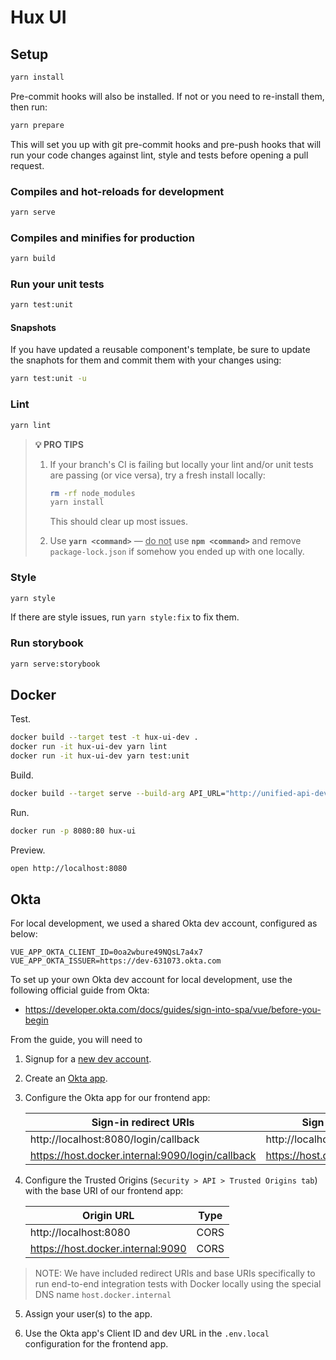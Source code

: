 # Hux UI

## Setup
```sh
yarn install
```

Pre-commit hooks will also be installed.
If not or you need to re-install them, then run:

```sh
yarn prepare
```

This will set you up with git pre-commit hooks and pre-push hooks that will run
your code changes against lint, style and tests before opening a pull request.

### Compiles and hot-reloads for development
```sh
yarn serve
```

### Compiles and minifies for production
```sh
yarn build
```

### Run your unit tests
```sh
yarn test:unit
```

#### Snapshots
If you have updated a reusable component's template, be sure to update the
snaphots for them and commit them with your changes using:

```sh
yarn test:unit -u
```

### Lint
```sh
yarn lint
```

> **💡 PRO TIPS**
> 1. If your branch's CI is failing but locally your lint and/or
> unit tests are passing (or vice versa), try a fresh install locally:
>    ```sh
>    rm -rf node_modules
>    yarn install
>    ```
>    This should clear up most issues.
>
> 2. Use **`yarn <command>`** — <ins>do not</ins> use **`npm <command>`** and
> remove `package-lock.json` if somehow you ended up with one locally.

### Style

```sh
yarn style
```

If there are style issues, run `yarn style:fix` to fix them.

### Run storybook

```sh
yarn serve:storybook
```

## Docker

Test.

```sh
docker build --target test -t hux-ui-dev .
docker run -it hux-ui-dev yarn lint
docker run -it hux-ui-dev yarn test:unit
```

Build.

```sh
docker build --target serve --build-arg API_URL="http://unified-api-dev.main.use1.hux-unified-dev1.in" --build-arg OKTA_ISSUER="https://dev-631073.okta.com" --build-arg OKTA_CLIENT_ID="0oa2wbure49NQsL7a4x7" -t hux-ui .
```

Run.

```sh
docker run -p 8080:80 hux-ui
```


Preview.

```sh
open http://localhost:8080
```

## Okta

For local development, we used a shared Okta dev account, configured as below:

```
VUE_APP_OKTA_CLIENT_ID=0oa2wbure49NQsL7a4x7
VUE_APP_OKTA_ISSUER=https://dev-631073.okta.com
```

To set up your own Okta dev account for local development, use the following
official guide from Okta:

- https://developer.okta.com/docs/guides/sign-into-spa/vue/before-you-begin

From the guide, you will need to

1. Signup for a [new dev account](https://developer.okta.com/signup).

2. Create an [Okta app](https://developer.okta.com/docs/guides/sign-into-spa/vue/create-okta-application).

3. Configure the Okta app for our frontend app:

    |Sign-in redirect URIs|Sign-out redirect URIs|Initiate login URI|
    |-|-|-|
    |http://localhost:8080/login/callback|http://localhost:8080/login|http://localhost:8080/login|
    |https://host.docker.internal:9090/login/callback|https://host.docker.internal:9090/login|-|

4. Configure the Trusted Origins (`Security > API > Trusted Origins tab`) with the base URI of our frontend app:

    |Origin URL|Type|
    |-|-|
    |http://localhost:8080|CORS|
    |https://host.docker.internal:9090|CORS|

  > NOTE: We have included redirect URIs and base URIs specifically to run end-to-end integration tests with Docker locally using the special DNS name `host.docker.internal`

5. Assign your user(s) to the app.

6. Use the Okta app's Client ID and dev URL in the `.env.local` configuration for the frontend app.

